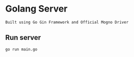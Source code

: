 # Golang Server

```
Built using Go Gin Framework and Official Mogno Driver 
```
## Run server 

```
go run main.go
```